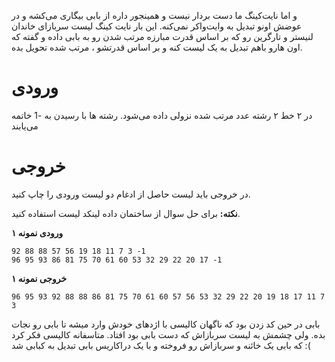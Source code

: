 و اما نایت‌کینگ ما دست بردار نیست و همینجور داره از بابی بیگاری می‌کشه و در عوضش اونو تبدیل به وایت‌واکر نمی‌کنه. این بار نایت کینگ لیست سربازای خاندان لنیستر و تارگرین رو که بر اساس قدرت مبارزه مرتب شدن رو به بابی داده و گفته که اون هارو باهم تبدیل به یک لیست کنه و بر اساس قدرتشو ، مرتب شده تحویل بده.

# ورودی
در ۲ خط ۲ رشته عدد مرتب شده نزولی داده می‌شود. رشته ها با رسیدن به -1 خاتمه می‌یابند

# خروجی
در خروجی باید لیست حاصل از ادغام دو لیست ورودی را چاپ کنید.


**نکته:** برای حل سوال از ساختمان داده لینکد لیست استفاده کنید.


**ورودی نمونه ۱**
```
92 88 88 57 56 19 18 11 7 3 -1
96 95 93 86 81 75 70 61 60 53 32 29 22 20 17 -1
```

**خروجی نمونه ۱**
```
96 95 93 92 88 88 86 81 75 70 61 60 57 56 53 32 29 22 20 19 18 17 11 7 3
```

بابی در حین کد زدن بود که ناگهان کالیسی با اژدهای خودش وارد میشه تا بابی رو نجات بده. ولی چشمش به لیست سربازاش که دست بابی بود افتاد. متاسفانه کالیسی فکر کرد که بابی یک خائنه و سربازاش رو فروخته و با یک دراکاریس بابی تبدیل به کبابی شد :(